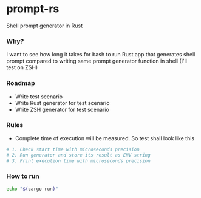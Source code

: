 # prompt-rs
Shell prompt generator in Rust

### Why?
I want to see how long it takes for bash to run Rust app that generates shell
prompt compared to writing same prompt generator function in shell (I'll test on
ZSH)

### Roadmap
 - Write test scenario
 - Write Rust generator for test scenario
 - Write ZSH generator for test scenario

### Rules
 - Complete time of execution will be measured. So test shall look like this
```bash
# 1. Check start time with microseconds precision
# 2. Run generator and store its result as ENV string
# 3. Print execution time with microseconds precision
```

### How to run
```bash
echo "$(cargo run)"
```
